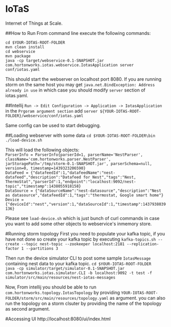 # IoTaS
Internet of Things at Scale.

##How to Run
From command line execute the following commands:

`cd $YOUR-IOTAS-ROOT-FOLDER`  
`mvn clean install`  
`cd webservice`  
`mvn package`  
`java -cp target/webservice-0.1-SNAPSHOT.jar com.hortonworks.iotas.webservice.IotasApplication server conf/iotas.yaml`  

This should start the webserver on localhost port 8080. If you are running storm on the same host you may get 
`java.net.BindException: Address already in use` in which case you should modify `server` section of iotas.yaml.

##Intellij
`Run -> Edit Configuration -> Application -> IotasApplication` in the `Prgoram argument section` add `server ${YOUR-IOTAS-ROOT-FOLDER}/webservice/conf/iotas.yaml`

Same config can be used to start debugging.

##Loading webserver with some data
`cd $YOUR-IOTAS-ROOT-FOLDER\bin`  
`./load-device.sh`  

This will load the following objects:  
`ParserInfo = ParserInfo{parserId=1, parserName='NestParser', className='com.hortonworks.parser.NestParser', jarStoragePath='/tmp/storm-0.1-SNAPSHOT.jar', parserSchema=null, version=0, timestamp=1439323206590}`  
`DataFeed = {"datafeedId":1,"datafeedName":"nest-datafeed","description":"Datafeed for Nest","tags":"Nest, ThermoStat","parserId":1,"endpoint":"localhost:9092/nest-topic","timestamp":1438055918158}`  
`DataSource = {"dataSourceName":"nest-datasource","description":"Nest as datasource","datafeedId":1,"tags":"thermostat, Google smart home"}`  
`Device = {"deviceId":"nest","version":1,"dataSourceId":1,"timestamp":1437938039136}`  

Please see `load-device.sh` which is just bunch of curl commands in case you want to add some other objects to webservice's inmemory store.

#Running storm topology
First you need to populate your kafka topic, if you have not done so create your kafka topic by executing
`kafka-topics.sh --create --topic nest-topic --zookeeper localhost:2181 --replication-factor 1 --partitions 3`  

Then run the device simulator CLI to post some sample `IotasMessage` containing nest data to your kafka topic.
`cd $YOUR-IOTAS-ROOT-FOLDER`  
`java -cp simulator/target/simulator-0.1-SNAPSHOT.jar com.hortonworks.iotas.simulator.CLI -b localhost:9092 -t test -f simulator/src/main/resources/nest-iotas-messages`  

Now, From intellij you should be able to run `com.hortonworks.topology.IotasTopology` by providing `YOUR-IOTAS-ROOT-FOLDER/storm/src/main/resources/topology.yaml` as argument. you can also run the topology
on a storm clsuter by providing the name of the topology as second argument.

#Accessing UI
http://localhost:8080/ui/index.html
